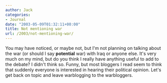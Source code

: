 ```yaml
---
author: Jack
categories:
- Journal
date: "2003-05-09T01:32:11+00:00"
title: Not mentioning war
url: /2003/not-mentioning-war/
---
```


You may have noticed, or maybe not, but I'm not planning on talking about the war (or should I say **potential** war) with Iraq or anyone else. It's very much on my mind, but do you think I really have anything useful to add to the debate? I didn't think so. Funny, but most bloggers I read seem to think that suddenly everyone is interested in hearing their political opinion. Let's get back on topic and leave warblogging to the warbloggers.